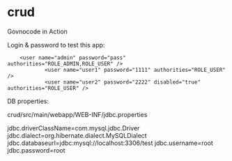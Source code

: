 # crud

Govnocode in Action

Login & password to test this app:

        <user name="admin" password="pass" authorities="ROLE_ADMIN,ROLE_USER" />
				<user name="user1" password="1111" authorities="ROLE_USER" />
				<user name="user2" password="2222" disabled="true" authorities="ROLE_USER" />
				

DB properties:
				
crud/src/main/webapp/WEB-INF/jdbc.properties

jdbc.driverClassName=com.mysql.jdbc.Driver
jdbc.dialect=org.hibernate.dialect.MySQLDialect
jdbc.databaseurl=jdbc:mysql://localhost:3306/test
jdbc.username=root
jdbc.password=root
